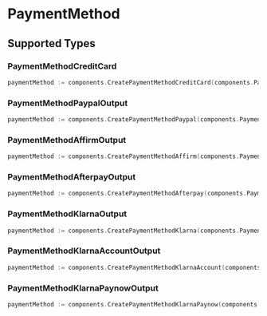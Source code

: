 # PaymentMethod


## Supported Types

### PaymentMethodCreditCard

```go
paymentMethod := components.CreatePaymentMethodCreditCard(components.PaymentMethodCreditCard{/* values here */})
```

### PaymentMethodPaypalOutput

```go
paymentMethod := components.CreatePaymentMethodPaypal(components.PaymentMethodPaypalOutput{/* values here */})
```

### PaymentMethodAffirmOutput

```go
paymentMethod := components.CreatePaymentMethodAffirm(components.PaymentMethodAffirmOutput{/* values here */})
```

### PaymentMethodAfterpayOutput

```go
paymentMethod := components.CreatePaymentMethodAfterpay(components.PaymentMethodAfterpayOutput{/* values here */})
```

### PaymentMethodKlarnaOutput

```go
paymentMethod := components.CreatePaymentMethodKlarna(components.PaymentMethodKlarnaOutput{/* values here */})
```

### PaymentMethodKlarnaAccountOutput

```go
paymentMethod := components.CreatePaymentMethodKlarnaAccount(components.PaymentMethodKlarnaAccountOutput{/* values here */})
```

### PaymentMethodKlarnaPaynowOutput

```go
paymentMethod := components.CreatePaymentMethodKlarnaPaynow(components.PaymentMethodKlarnaPaynowOutput{/* values here */})
```

